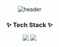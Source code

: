 <div align="center">
  
![header](https://capsule-render.vercel.app/api?type=wave&color=auto&height=300&section=header&text=JaeHyun's%20GitHub&fontSize=90)

</div>

<!--내용 부분-->
<h3 align="center">✨ Tech Stack ✨</h3>
<div align="center">
  <img src="https://img.shields.io/badge/Python-3776AB?style=for-the-badge&logo=python&logoColor=white">
  <img src="https://img.shields.io/badge/html5-E34F26.svg?style=for-the-badge&logo=html5&logoColor=white">
</div>




